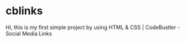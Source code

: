 # cblinks
Hi, this is my first simple project by using HTML &amp; CSS | CodeBustler - Social Media Links
